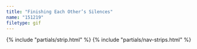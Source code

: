 ```yaml
---
title: "Finishing Each Other’s Silences"
name: "151219"
filetype: gif
---
```


{% include "partials/strip.html" %}
{% include "partials/nav-strips.html" %}
